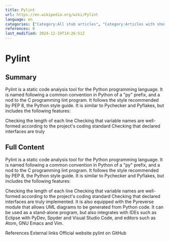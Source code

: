 ```yaml
---
title: Pylint
url: https://en.wikipedia.org/wiki/Pylint
language: en
categories: ["Category:All stub articles", "Category:Articles with short description", "Category:Computer programming tool stubs", "Category:Free and open-source software stubs", "Category:Free software programmed in Python", "Category:Official website different in Wikidata and Wikipedia", "Category:Python (programming language) development tools", "Category:Short description matches Wikidata", "Category:Software testing", "Category:Software using the GPL license", "Category:Static program analysis tools"]
references: 0
last_modified: 2024-12-19T14:26:51Z
---
```


# Pylint

## Summary

Pylint is a static code analysis tool for the Python programming language. It is named following a common convention in Python of a "py" prefix, and a nod to the C programming lint program. It follows the style recommended by PEP 8, the Python style guide. It is similar to Pychecker and Pyflakes, but includes the following features:

Checking the length of each line
Checking that variable names are well-formed according to the project's coding standard
Checking that declared interfaces are truly

## Full Content

Pylint is a static code analysis tool for the Python programming language. It is named following a common convention in Python of a "py" prefix, and a nod to the C programming lint program. It follows the style recommended by PEP 8, the Python style guide. It is similar to Pychecker and Pyflakes, but includes the following features:

Checking the length of each line
Checking that variable names are well-formed according to the project's coding standard
Checking that declared interfaces are truly implemented.
It is also equipped with the Pyreverse module that allows UML diagrams to be generated from Python code.
It can be used as a stand-alone program, but also integrates with IDEs such as Eclipse with PyDev, Spyder and Visual Studio Code, and editors such as Atom, GNU Emacs and Vim.

References
External links
Official website
pylint on GitHub
